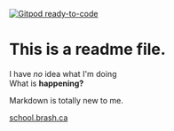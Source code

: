 [![Gitpod ready-to-code](https://img.shields.io/badge/Gitpod-ready--to--code-blue?logo=gitpod)](https://gitpod.io/#https://github.com/MisterBrash/sumjs)

# This is a readme file.

I have *no* idea what I'm doing  
What is **happening?**

Markdown is totally new to me.

[school.brash.ca](https://school.brash.ca)
